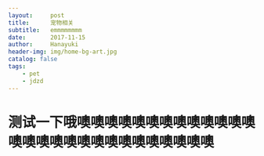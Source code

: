 ```yaml
---
layout:     post
title:      宠物相关
subtitle:   emmmmmmmm
date:       2017-11-15
author:     Hanayuki
header-img: img/home-bg-art.jpg
catalog: false
tags:
    - pet
    - jdzd
---
```



<h1>测试一下哦噢噢噢噢噢噢噢噢噢噢噢噢噢噢噢噢噢噢噢噢噢噢噢噢噢噢噢噢</h1>





